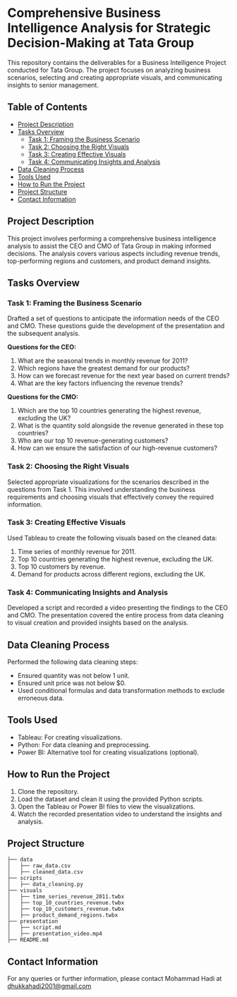 # Comprehensive Business Intelligence Analysis for Strategic Decision-Making at Tata Group

This repository contains the deliverables for a Business Intelligence Project conducted for Tata Group. The project focuses on analyzing business scenarios, selecting and creating appropriate visuals, and communicating insights to senior management.

## Table of Contents
- [Project Description](#project-description)
- [Tasks Overview](#tasks-overview)
  - [Task 1: Framing the Business Scenario](#task-1-framing-the-business-scenario)
  - [Task 2: Choosing the Right Visuals](#task-2-choosing-the-right-visuals)
  - [Task 3: Creating Effective Visuals](#task-3-creating-effective-visuals)
  - [Task 4: Communicating Insights and Analysis](#task-4-communicating-insights-and-analysis)
- [Data Cleaning Process](#data-cleaning-process)
- [Tools Used](#tools-used)
- [How to Run the Project](#how-to-run-the-project)
- [Project Structure](#project-structure)
- [Contact Information](#contact-information)

## Project Description
This project involves performing a comprehensive business intelligence analysis to assist the CEO and CMO of Tata Group in making informed decisions. The analysis covers various aspects including revenue trends, top-performing regions and customers, and product demand insights.

## Tasks Overview

### Task 1: Framing the Business Scenario
Drafted a set of questions to anticipate the information needs of the CEO and CMO. These questions guide the development of the presentation and the subsequent analysis.

**Questions for the CEO:**
1. What are the seasonal trends in monthly revenue for 2011?
2. Which regions have the greatest demand for our products?
3. How can we forecast revenue for the next year based on current trends?
4. What are the key factors influencing the revenue trends?

**Questions for the CMO:**
1. Which are the top 10 countries generating the highest revenue, excluding the UK?
2. What is the quantity sold alongside the revenue generated in these top countries?
3. Who are our top 10 revenue-generating customers?
4. How can we ensure the satisfaction of our high-revenue customers?

### Task 2: Choosing the Right Visuals
Selected appropriate visualizations for the scenarios described in the questions from Task 1. This involved understanding the business requirements and choosing visuals that effectively convey the required information.

### Task 3: Creating Effective Visuals
Used Tableau to create the following visuals based on the cleaned data:
1. Time series of monthly revenue for 2011.
2. Top 10 countries generating the highest revenue, excluding the UK.
3. Top 10 customers by revenue.
4. Demand for products across different regions, excluding the UK.

### Task 4: Communicating Insights and Analysis
Developed a script and recorded a video presenting the findings to the CEO and CMO. The presentation covered the entire process from data cleaning to visual creation and provided insights based on the analysis.

## Data Cleaning Process
Performed the following data cleaning steps:
- Ensured quantity was not below 1 unit.
- Ensured unit price was not below $0.
- Used conditional formulas and data transformation methods to exclude erroneous data.

## Tools Used
- Tableau: For creating visualizations.
- Python: For data cleaning and preprocessing.
- Power BI: Alternative tool for creating visualizations (optional).

## How to Run the Project
1. Clone the repository.
2. Load the dataset and clean it using the provided Python scripts.
3. Open the Tableau or Power BI files to view the visualizations.
4. Watch the recorded presentation video to understand the insights and analysis.

## Project Structure
```
├── data
│   ├── raw_data.csv
│   ├── cleaned_data.csv
├── scripts
│   ├── data_cleaning.py
├── visuals
│   ├── time_series_revenue_2011.twbx
│   ├── top_10_countries_revenue.twbx
│   ├── top_10_customers_revenue.twbx
│   ├── product_demand_regions.twbx
├── presentation
│   ├── script.md
│   ├── presentation_video.mp4
├── README.md
```

## Contact Information
For any queries or further information, please contact Mohammad Hadi at dhukkahadi2001@gmail.com
